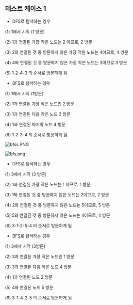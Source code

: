 ## 테스트 케이스 1

- DFS로 탐색하는 경우

(1) 1에서 시작 (1 방문)

(2) 1과 연결된 가장 작은 노드는 2 이므로, 2 방문

(3) 2와 연결된 것 중 방문하지 않은 가장 작은 노드는 4이므로, 4 방문

(4) 4와 연결된 것 중 방문하지 않은 가장 작은 노드는 3이므로 3 방문

(5) 1-2-4-3 의 순서로 방문하게 됨

- BFS로 탐색하는 경우

(1) 1에서 시작 (1방문)

(2) 1과 연결된 가장 작은 노드인 2 방문

(3) 1과 연결된 다음 작은 노드 3 방문

(4) 1과 연결된 마지막 노드 4 방문

(6) 1-2-3-4 의 순서로 방문하게 됨

![bfss.PNG](https://s3-us-west-2.amazonaws.com/secure.notion-static.com/b624cd9c-ac88-4ae3-847b-dc483cb8dc62/bfss.png)

![bfs.png](https://s3-us-west-2.amazonaws.com/secure.notion-static.com/286048a2-d241-4846-9513-055657896e5d/bfs.png)

- DFS로 탐색하는 경우

(1) 3에서 시작 (3 방문)

(2) 1과 연결된 가장 작은 노드는 1 이므로, 1 방문

(3) 1와 연결된 것 중 방문하지 않은 노드는 2이므로, 2 방문

(4) 2와 연결된 것 중 방문하지 않은 노드는 5이므로, 5 방문

(5) 5와 연결된 것 중 방문하지 않은 노드는 4이므로, 4 방문

(6) 3-1-2-5-4 의 순서로 방문하게 됨

- BFS로 탐색하는 경우

(1) 3에서 시작 (3방문)

(2) 3과 연결된 가장 작은 노드인 1 방문

(3) 3과 연결된 다음 작은 노드 4 방문

(4) 1과 연결된 노드 2 방문

(5) 4와 연결된 노드 5 방문

(6) 3-1-4-2-5 의 순서로 방문하게 됨
